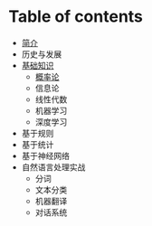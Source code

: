 # Table of contents

* [简介](README.md)
* 历史与发展
* [基础知识](base-knowlege/README.md)
  * [概率论](base-knowlege/gai-shuai-lun.md)
  * 信息论
  * 线性代数
  * 机器学习
  * 深度学习
* 基于规则
* 基于统计
* 基于神经网络
* 自然语言处理实战
  * 分词
  * 文本分类
  * 机器翻译
  * 对话系统


